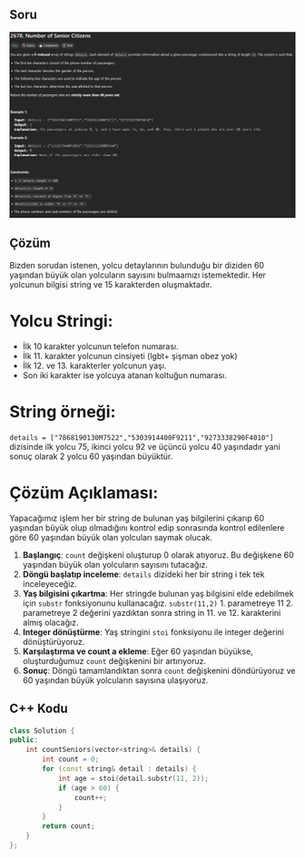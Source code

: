 ## Soru
![2678-soru](2678-soru.png)

## Çözüm
 
Bizden sorudan istenen, yolcu detaylarının bulunduğu bir diziden 60 yaşından büyük olan yolcuların sayısını bulmaamızı istemektedir.  Her yolcunun bilgisi string ve 15 karakterden oluşmaktadır.

# Yolcu Stringi:
- İlk 10 karakter yolcunun telefon numarası.
- İlk 11. karakter yolcunun cinsiyeti (lgbt+ şişman obez yok)
- İlk 12. ve 13. karakterler yolcunun yaşı.
- Son iki karakter ise yolcuya atanan koltuğun numarası.

# String örneği:
`details = ["7868190130M7522","5303914400F9211","9273338290F4010"]` dizisinde ilk yolcu 75, ikinci yolcu 92 ve üçüncü yolcu 40 yaşındadır yani sonuç olarak 2 yolcu 60 yaşından büyüktür.

# Çözüm Açıklaması:

Yapacağımız işlem her bir string de bulunan yaş bilgilerini çıkarıp 60 yaşından büyük olup olmadığını kontrol edip sonrasında kontrol edilenlere göre 60 yaşından büyük olan yolcuları saymak olucak.

1. **Başlangıç**: `count` değişkeni oluşturup 0 olarak atıyoruz. Bu değişkene 60 yaşından büyük olan yolcuların sayısını tutacağız.
2. **Döngü başlatıp inceleme**: `details` dizideki her bir string i tek tek inceleyeceğiz.
3. **Yaş bilgisini çıkartma**: Her stringde bulunan yaş bilgisini elde edebilmek için `substr` fonksiyonunu kullanacağız. `substr(11,2)` 1. parametreye 11 2. parametreye 2 değerini yazdıktan sonra string in 11. ve 12. karakterini almış olacağız.
4. **Integer dönüştürme**: Yaş stringini `stoi` fonksiyonu ile integer değerini dönüştürüyoruz.
5. **Karşılaştırma ve count a ekleme**: Eğer 60 yaşından büyükse, oluşturduğumuz `count` değişkenini bir artırıyoruz.
6. **Sonuç**: Döngü tamamlandıktan sonra `count` değişkenini döndürüyoruz ve 60 yaşından büyük yolcuların sayısına ulaşıyoruz.

## C++ Kodu
```cpp
class Solution {
public:
    int countSeniors(vector<string>& details) {
        int count = 0;
        for (const string& detail : details) {
            int age = stoi(detail.substr(11, 2));
            if (age > 60) {
                count++;
            }
        }
        return count;
    }
};
```